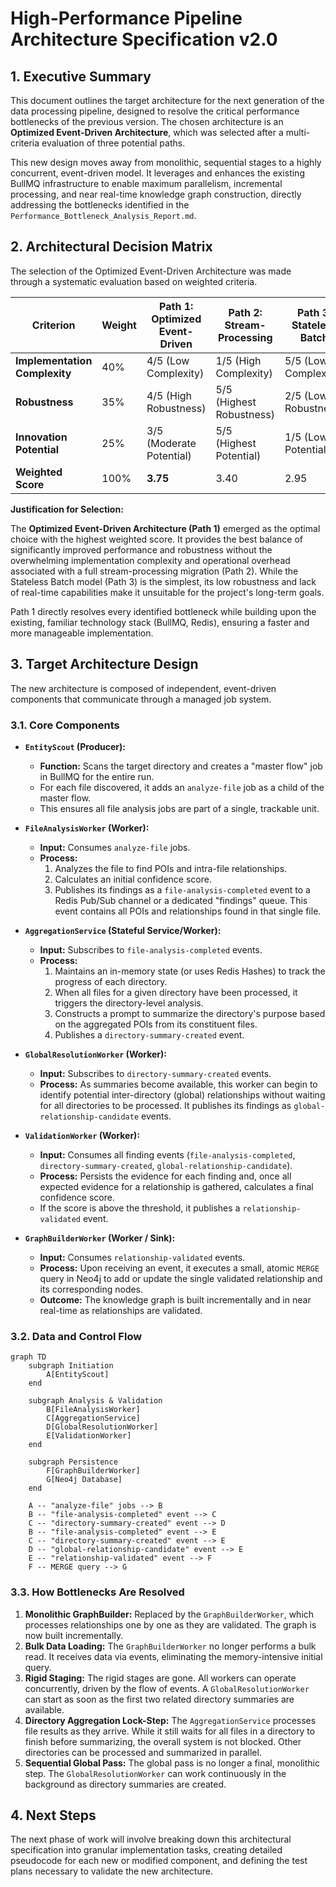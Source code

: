 # High-Performance Pipeline Architecture Specification v2.0

## 1. Executive Summary

This document outlines the target architecture for the next generation of the data processing pipeline, designed to resolve the critical performance bottlenecks of the previous version. The chosen architecture is an **Optimized Event-Driven Architecture**, which was selected after a multi-criteria evaluation of three potential paths.

This new design moves away from monolithic, sequential stages to a highly concurrent, event-driven model. It leverages and enhances the existing BullMQ infrastructure to enable maximum parallelism, incremental processing, and near real-time knowledge graph construction, directly addressing the bottlenecks identified in the `Performance_Bottleneck_Analysis_Report.md`.

## 2. Architectural Decision Matrix

The selection of the Optimized Event-Driven Architecture was made through a systematic evaluation based on weighted criteria.

| Criterion                       | Weight | Path 1: Optimized Event-Driven | Path 2: Stream-Processing | Path 3: Stateless Batch |
| ------------------------------- | ------ | ------------------------------ | ------------------------- | ----------------------- |
| **Implementation Complexity**   | 40%    | 4/5 (Low Complexity)           | 1/5 (High Complexity)     | 5/5 (Lowest Complexity) |
| **Robustness**                  | 35%    | 4/5 (High Robustness)          | 5/5 (Highest Robustness)  | 2/5 (Low Robustness)    |
| **Innovation Potential**        | 25%    | 3/5 (Moderate Potential)       | 5/5 (Highest Potential)   | 1/5 (Low Potential)     |
| **Weighted Score**              | 100%   | **3.75**                       | 3.40                      | 2.95                    |

**Justification for Selection:**

The **Optimized Event-Driven Architecture (Path 1)** emerged as the optimal choice with the highest weighted score. It provides the best balance of significantly improved performance and robustness without the overwhelming implementation complexity and operational overhead associated with a full stream-processing migration (Path 2). While the Stateless Batch model (Path 3) is the simplest, its low robustness and lack of real-time capabilities make it unsuitable for the project's long-term goals.

Path 1 directly resolves every identified bottleneck while building upon the existing, familiar technology stack (BullMQ, Redis), ensuring a faster and more manageable implementation.

## 3. Target Architecture Design

The new architecture is composed of independent, event-driven components that communicate through a managed job system.

### 3.1. Core Components

*   **`EntityScout` (Producer):**
    *   **Function:** Scans the target directory and creates a "master flow" job in BullMQ for the entire run.
    *   For each file discovered, it adds an `analyze-file` job as a child of the master flow.
    *   This ensures all file analysis jobs are part of a single, trackable unit.

*   **`FileAnalysisWorker` (Worker):**
    *   **Input:** Consumes `analyze-file` jobs.
    *   **Process:**
        1.  Analyzes the file to find POIs and intra-file relationships.
        2.  Calculates an initial confidence score.
        3.  Publishes its findings as a `file-analysis-completed` event to a Redis Pub/Sub channel or a dedicated "findings" queue. This event contains all POIs and relationships found in that single file.

*   **`AggregationService` (Stateful Service/Worker):**
    *   **Input:** Subscribes to `file-analysis-completed` events.
    *   **Process:**
        1.  Maintains an in-memory state (or uses Redis Hashes) to track the progress of each directory.
        2.  When all files for a given directory have been processed, it triggers the directory-level analysis.
        3.  Constructs a prompt to summarize the directory's purpose based on the aggregated POIs from its constituent files.
        4.  Publishes a `directory-summary-created` event.

*   **`GlobalResolutionWorker` (Worker):**
    *   **Input:** Subscribes to `directory-summary-created` events.
    *   **Process:** As summaries become available, this worker can begin to identify potential inter-directory (global) relationships without waiting for all directories to be processed. It publishes its findings as `global-relationship-candidate` events.

*   **`ValidationWorker` (Worker):**
    *   **Input:** Consumes all finding events (`file-analysis-completed`, `directory-summary-created`, `global-relationship-candidate`).
    *   **Process:** Persists the evidence for each finding and, once all expected evidence for a relationship is gathered, calculates a final confidence score.
    *   If the score is above the threshold, it publishes a `relationship-validated` event.

*   **`GraphBuilderWorker` (Worker / Sink):**
    *   **Input:** Consumes `relationship-validated` events.
    *   **Process:** Upon receiving an event, it executes a small, atomic `MERGE` query in Neo4j to add or update the single validated relationship and its corresponding nodes.
    *   **Outcome:** The knowledge graph is built incrementally and in near real-time as relationships are validated.

### 3.2. Data and Control Flow

```mermaid
graph TD
    subgraph Initiation
        A[EntityScout]
    end

    subgraph Analysis & Validation
        B[FileAnalysisWorker]
        C[AggregationService]
        D[GlobalResolutionWorker]
        E[ValidationWorker]
    end

    subgraph Persistence
        F[GraphBuilderWorker]
        G[Neo4j Database]
    end

    A -- "analyze-file" jobs --> B
    B -- "file-analysis-completed" event --> C
    C -- "directory-summary-created" event --> D
    B -- "file-analysis-completed" event --> E
    C -- "directory-summary-created" event --> E
    D -- "global-relationship-candidate" event --> E
    E -- "relationship-validated" event --> F
    F -- MERGE query --> G
```

### 3.3. How Bottlenecks Are Resolved

1.  **Monolithic GraphBuilder:** Replaced by the `GraphBuilderWorker`, which processes relationships one by one as they are validated. The graph is now built incrementally.
2.  **Bulk Data Loading:** The `GraphBuilderWorker` no longer performs a bulk read. It receives data via events, eliminating the memory-intensive initial query.
3.  **Rigid Staging:** The rigid stages are gone. All workers can operate concurrently, driven by the flow of events. A `GlobalResolutionWorker` can start as soon as the first two related directory summaries are available.
4.  **Directory Aggregation Lock-Step:** The `AggregationService` processes file results as they arrive. While it still waits for all files in a directory to finish before summarizing, the overall system is not blocked. Other directories can be processed and summarized in parallel.
5.  **Sequential Global Pass:** The global pass is no longer a final, monolithic step. The `GlobalResolutionWorker` can work continuously in the background as directory summaries are created.

## 4. Next Steps

The next phase of work will involve breaking down this architectural specification into granular implementation tasks, creating detailed pseudocode for each new or modified component, and defining the test plans necessary to validate the new architecture.